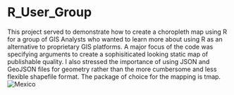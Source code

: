# R_User_Group
This project served to demonstrate how to create a choropleth map using R for a group of GIS Analysts who wanted to learn more about using R as an alternative to proprietary GIS platforms. A major focus of the code was specifying arguments to create a sophisiticated looking static map of publishable quality. I also stressed the importance of using JSON and GeoJSON files for geometry rather than the more cumbersome and less flexible shapefile format. The package of choice for the mapping is tmap.
![Mexico](Mexico.jpg)
